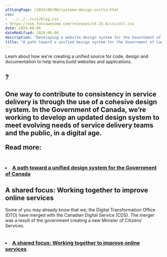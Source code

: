 ```yaml
---
altLangPage: /2024/06/06/systeme-design-unifie.html
css:
-  ../../../css/blog.css
- https://use.fontawesome.com/releases/v5.15.4/css/all.css
date: 2024-06-06
dateModified: 2024-06-06
description: "Developing a website design system for the Government of Canada and organization change in government departments."
title: "A path toward a unified design system for the Government of Canada"
---
```


<p>Learn about how we're creating a unified source for code, design and documentation to help teams build websites and applications.</p>

<h2>?<h2>
<p>One way to contribute to consistency in service delivery is through the use of a cohesive design system. In the Government of Canada, we’re working to develop an updated design system to meet evolving needs of service delivery teams and the public, in a digital age.</p>

<p>Read more:</p>

<div class="hidden-xs hidden-sm">
            <img src="/images/DTO_CDS_DesignSystem_Blog_Post_EN.jpg" alt="" class="img-responsive mrgn-bttm-md thumbnail" />
</div>
        <h3> <li><a href="https://digital.canada.ca/2024/05/27/a-path-toward-a-unified-design-system-for-the-government-of-canada/">A path toward a unified design system for the Government of Canada</a></li></h3>
</div>

<h2>A shared focus: Working together to improve online services</h2>

<p>Some of you may already know that we, the Digital Transformation Office (DTO) have merged with the Canadian Digital Service (CDS). The merger was a result of the government creating a new Minister of Citizens’ Services. </p>

<div class="hidden-xs hidden-sm">
            <img src="/images/DTO_CDS_DesignSystem_Blog_Post_.jpg"  alt="" class="img-responsive mrgn-bttm-md thumbnail" />
</div>
        <h3> <li><a href="https://digital.canada.ca/2024/05/27/a-path-toward-a-unified-design-system-for-the-government-of-canada/">A shared focus: Working together to improve online services</a></li></h3>
</div>



